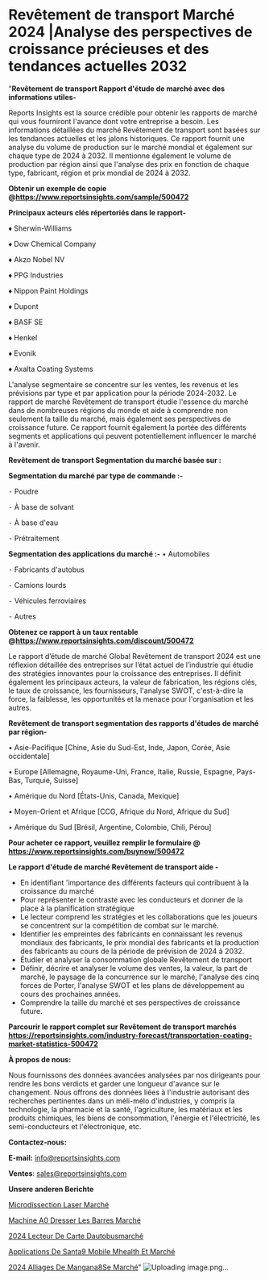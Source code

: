# Revêtement de transport Marché 2024 |Analyse des perspectives de croissance précieuses et des tendances actuelles 2032

"<strong>Revêtement de transport Rapport d'étude de marché avec des informations utiles-</strong>

Reports Insights est la source crédible pour obtenir les rapports de marché qui vous fourniront l'avance dont votre entreprise a besoin. Les informations détaillées du marché Revêtement de transport sont basées sur les tendances actuelles et les jalons historiques. Ce rapport fournit une analyse du volume de production sur le marché mondial et également sur chaque type de 2024 à 2032. Il mentionne également le volume de production par région ainsi que l'analyse des prix en fonction de chaque type, fabricant, région et prix mondial de 2024 à 2032.

<strong><b>Obtenir un exemple de copie @</b></strong><a href=https://www.reportsinsights.com/sample/500472><strong><b>https://www.reportsinsights.com/sample/500472</b></strong></a>

<b>Principaux acteurs clés répertoriés dans le rapport-</b>

<b> </b>♦ Sherwin-Williams

♦  Dow Chemical Company

♦ Akzo Nobel NV

♦ PPG Industries

♦ Nippon Paint Holdings

♦ Dupont

♦ BASF SE

♦ Henkel

♦ Evonik

♦ Axalta Coating Systems

L'analyse segmentaire se concentre sur les ventes, les revenus et les prévisions par type et par application pour la période 2024-2032. Le rapport de marché Revêtement de transport étudie l'essence du marché dans de nombreuses régions du monde et aide à comprendre non seulement la taille du marché, mais également ses perspectives de croissance future. Ce rapport fournit également la portée des différents segments et applications qui peuvent potentiellement influencer le marché à l'avenir.

<strong>Revêtement de transport Segmentation du marché basée sur :</strong>

<strong>Segmentation du marché par type de commande :-</strong>

⁃ Poudre

⁃ À base de solvant

⁃ À base d'eau

⁃ Prétraitement

<strong>Segmentation des applications du marché :-</strong>
• Automobiles

⁃ Fabricants d'autobus

⁃ Camions lourds

⁃ Véhicules ferroviaires

⁃ Autres

<strong><b>Obtenez ce rapport à un taux rentable @</b></strong><a href=https://www.reportsinsights.com/discount/500472><strong><b>https://www.reportsinsights.com/discount/500472</b></strong></a>

Le rapport d’étude de marché Global Revêtement de transport 2024 est une réflexion détaillée des entreprises sur l’état actuel de l’industrie qui étudie des stratégies innovantes pour la croissance des entreprises. Il définit également les principaux acteurs, la valeur de fabrication, les régions clés, le taux de croissance, les fournisseurs, l'analyse SWOT, c'est-à-dire la force, la faiblesse, les opportunités et la menace pour l'organisation et les autres.

<strong>Revêtement de transport segmentation des rapports d'études de marché par région-</strong>

• Asie-Pacifique [Chine, Asie du Sud-Est, Inde, Japon, Corée, Asie occidentale]

• Europe [Allemagne, Royaume-Uni, France, Italie, Russie, Espagne, Pays-Bas, Turquie, Suisse]

• Amérique du Nord [États-Unis, Canada, Mexique]

• Moyen-Orient et Afrique [CCG, Afrique du Nord, Afrique du Sud]

• Amérique du Sud [Brésil, Argentine, Colombie, Chili, Pérou]

<strong>Pour acheter ce rapport, veuillez remplir le formulaire @   <a href=https://www.reportsinsights.com/buynow/500472>https://www.reportsinsights.com/buynow/500472</a></strong>

<strong>Le rapport d'étude de marché Revêtement de transport aide -</strong>
<ul>
  <li>En identifiant 'importance des différents facteurs qui contribuent à la croissance du marché</li>
  <li>Pour représenter le contraste avec les conducteurs et donner de la place à la planification stratégique</li>
  <li>Le lecteur comprend les stratégies et les collaborations que les joueurs se concentrent sur la compétition de combat sur le marché.</li>
  <li>Identifier les empreintes des fabricants en connaissant les revenus mondiaux des fabricants, le prix mondial des fabricants et la production des fabricants au cours de la période de prévision de 2024 à 2032.</li>
  <li>Étudier et analyser la consommation globale Revêtement de transport</li>
  <li>Définir, décrire et analyser le volume des ventes, la valeur, la part de marché, le paysage de la concurrence sur le marché, l'analyse des cinq forces de Porter, l'analyse SWOT et les plans de développement au cours des prochaines années.</li>
  <li>Comprendre la taille du marché et ses perspectives de croissance future.</li>
</ul>

<strong>Parcourir le rapport complet sur Revêtement de transport marchés <a href=https://reportsinsights.com/industry-forecast/transportation-coating-market-statistics-500472>https://reportsinsights.com/industry-forecast/transportation-coating-market-statistics-500472</a></strong>

<strong>À propos de nous:</strong>

Nous fournissons des données avancées analysées par nos dirigeants pour rendre les bons verdicts et garder une longueur d'avance sur le changement. Nous offrons des données liées à l'industrie autorisant des recherches pertinentes dans un méli-mélo d'industries, y compris la technologie, la pharmacie et la santé, l'agriculture, les matériaux et les produits chimiques, les biens de consommation, l'énergie et l'électricité, les semi-conducteurs et l'électronique, etc.

<strong>Contactez-nous:</strong>

<strong>E-mail:</strong> <a href=mailto:info@reportsinsights.com>info@reportsinsights.com</a>

<strong>Ventes</strong>: <a href=mailto:sales@reportsinsights.com>sales@reportsinsights.com</a>

<strong>Unsere anderen Berichte</strong>

<a href=https://www.linkedin.com/pulse/microdissection-laser-march%C3%A9-2024-taille-l5eyc/>Microdissection Laser Marché</a>

<a href=https://www.linkedin.com/pulse/machine-%C3%A0-dresser-les-barres-march%C3%A9-progr%C3%A8s-novic/>Machine A0 Dresser Les Barres Marché</a>

<a href=https://www.linkedin.com/pulse/2024-lecteur-de-carte-dautobusmarché-segmentation-txkyc/>2024 Lecteur De Carte Dautobusmarché</a>

<a href=https://www.linkedin.com/pulse/applications-de-sant%C3%A9-mobile-mhealth-et-march%C3%A9domaines-kpkqc/>Applications De Santa9 Mobile Mhealth Et Marché</a>

<a href=https://www.linkedin.com/pulse/2024-alliages-de-mangan%C3%A8se-march%C3%A9-paysage-comprenant-tenpc/>2024 Alliages De Mangana8Se Marché</a>"
![Uploading image.png…]()
